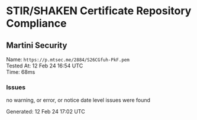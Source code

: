 # STIR/SHAKEN Certificate Repository Compliance

## Martini Security

Name: `https://p.mtsec.me/2884/S26CGfuh-PkF.pem`\
Tested At: 12 Feb 24 16:54 UTC\
Time: 68ms

### Issues

no warning, or error, or notice date level issues were found

Generated: 12 Feb 24 17:02 UTC